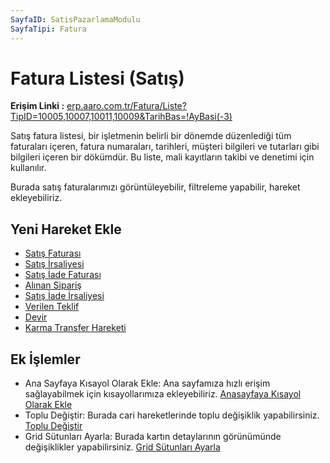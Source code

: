 ```yaml
---
SayfaID: SatisPazarlamaModulu
SayfaTipi: Fatura
---
```


# Fatura Listesi (Satış)

**Erişim Linki :** [erp.aaro.com.tr/Fatura/Liste?TipID=10005,10007,10011,10009&TarihBas=!AyBasi(-3)](erp.aaro.com.tr/Fatura/Liste?TipID=10005,10007,10011,10009&TarihBas=!AyBasi(-3))

Satış fatura listesi, bir işletmenin belirli bir dönemde düzenlediği tüm faturaları içeren, fatura numaraları, tarihleri, müşteri bilgileri ve tutarları gibi bilgileri içeren bir dökümdür. 
Bu liste, mali kayıtların takibi ve denetimi için kullanılır.

Burada satış faturalarımızı görüntüleyebilir, filtreleme yapabilir, hareket ekleyebiliriz.

## Yeni Hareket Ekle

- [Satış Faturası](../TemelHareketler/SatisFaturasi.md)
- [Satış İrsaliyesi](../TemelHareketler/SatisIrsaliyesi.md)
- [Satış İade Faturası](../TemelHareketler/SatisIadeFaturasi.md)
- [Alınan Sipariş](../TemelHareketler/AlinanSiparis.md)
- [Satış İade İrsaliyesi](../TemelHareketler/SatisIadeIrsaliyesi.md)
- [Verilen Teklif](../TemelHareketler/VerilenTeklif.md)
- [Devir](../TemelHareketler/Devir.md)
- [Karma Transfer Hareketi](../TemelHareketler/KarmaTransferHareketi.md)

## Ek İşlemler

- Ana Sayfaya Kısayol Olarak Ekle: Ana sayfamıza hızlı erişim sağlayabilmek için kısayollarımıza ekleyebiliriz. [Anasayfaya Kısayol Olarak Ekle](../TemelOzellikler/KisaYollaraEkleme.md)
- Toplu Değiştir: Burada cari hareketlerinde toplu değişiklik yapabilirsiniz. [Toplu Değiştir](../TemelOzellikler/TopluDegistir.md)
- Grid Sütunları Ayarla: Burada kartın detaylarının görünümünde değişiklikler yapabilirsiniz. [Grid Sütunları Ayarla](../TemelOzellikler/GridSutunAyarlari.md)
